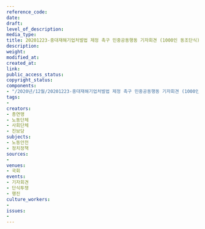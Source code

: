 ```yaml
---
reference_code: 
date: 
draft: 
level_of_description: 
media_type: 
title: 20201223-중대재해기업처벌법 제정 촉구 민중공동행동 기자회견 (1000인 동조단식)
description: 
weight: 
modified_at: 
created_at: 
link: 
public_access_status: 
copyright_status: 
components:
- "/2020년/12월/20201223-중대재해기업처벌법 제정 촉구 민중공동행동 기자회견 (1000인 동조단식)/_1DX4614.jpg"
tags:
- 
creators:
- 총연맹
- 노동단체
- 사회단체
- 진보당
subjects:
- 노동안전
- 정치정책
sources:
- 
venues:
- 국회
events:
- 기자회견
- 단식투쟁
- 행진
culture_workers:
- 
issues:
- 
---
```

